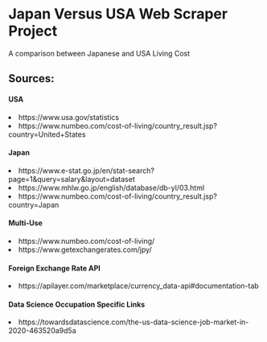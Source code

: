 # Japan Versus USA Web Scraper Project
A comparison between Japanese and USA Living Cost

<h2>Sources:</h2>
    <h4>USA</h4>
        <li>https://www.usa.gov/statistics</li>
        <li>https://www.numbeo.com/cost-of-living/country_result.jsp?country=United+States</li>
    <h4>Japan</h4>
        <li>https://www.e-stat.go.jp/en/stat-search?page=1&query=salary&layout=dataset</li>
        <li>https://www.mhlw.go.jp/english/database/db-yl/03.html</li>
        <li>https://www.numbeo.com/cost-of-living/country_result.jsp?country=Japan</li>
    <h4>Multi-Use</h4>
         <li>https://www.numbeo.com/cost-of-living/</li>
         <li>https://www.getexchangerates.com/jpy/</li>
    <h4>Foreign Exchange Rate API</h4>
        <li>https://apilayer.com/marketplace/currency_data-api#documentation-tab</li>
    <h4>Data Science Occupation Specific Links</h4>
        <li>https://towardsdatascience.com/the-us-data-science-job-market-in-2020-463520a9d5a</li>
    





